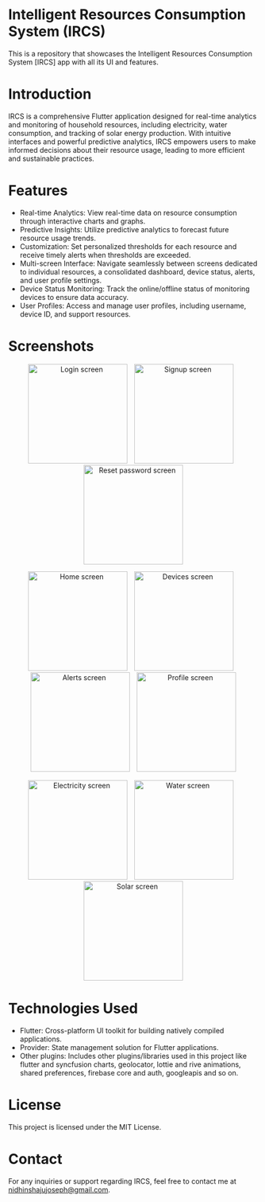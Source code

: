 # Intelligent Resources Consumption System (IRCS)

This is a repository that showcases the Intelligent Resources Consumption System [IRCS] app with all its UI and features. 

# Introduction
IRCS is a comprehensive Flutter application designed for real-time analytics and monitoring of household resources, including electricity, water consumption, and tracking of solar energy production. With intuitive interfaces and powerful predictive analytics, IRCS empowers users to make informed decisions about their resource usage, leading to more efficient and sustainable practices.

# Features 
+ Real-time Analytics: View real-time data on resource consumption through interactive charts and graphs.
+ Predictive Insights: Utilize predictive analytics to forecast future resource usage trends.
+ Customization: Set personalized thresholds for each resource and receive timely alerts when thresholds are exceeded.
+ Multi-screen Interface: Navigate seamlessly between screens dedicated to individual resources, a consolidated dashboard, device status, alerts, and user profile settings.
+ Device Status Monitoring: Track the online/offline status of monitoring devices to ensure data accuracy.
+ User Profiles: Access and manage user profiles, including username, device ID, and support resources.

# Screenshots
<p align="center">
  <img src="assets/Login_screen.png" alt="Login screen" width="200" style="margin-right: 10px;">
  <img src="assets/Signup_screen.png" alt="Signup screen" width="200" style="margin-right: 10px;">
  <img src="assets/Reset_password_screen.png" alt="Reset password screen" width="200">
</p>


<p align="center">
  <img src="assets/Home_screen.png" alt="Home screen" width="200" style="margin-right: 10px;">
  <img src="assets/Devices_screen.png" alt="Devices screen" width="200" style="margin-right: 10px;">
  <img src="assets/Alerts_screen.png" alt="Alerts screen" width="200" style="margin-right: 10px;">
  <img src="assets/User_profile_screen.png" alt="Profile screen" width="200">
</p>


<p align="center">
  <img src="assets/Electricity_screen.png" alt="Electricity screen" width="200" style="margin-right: 10px;">
  <img src="assets/Water_screen.png" alt="Water screen" width="200" style="margin-right: 10px;">
  <img src="assets/Solar_screen.png" alt="Solar screen" width="200">
</p>

# Technologies Used
+ Flutter: Cross-platform UI toolkit for building natively compiled applications.
+ Provider: State management solution for Flutter applications.
+ Other plugins: Includes other plugins/libraries used in this project like flutter and syncfusion charts,
   geolocator, lottie and rive animations, shared preferences, firebase core and auth, googleapis and so on.

# License
This project is licensed under the MIT License.

# Contact
For any inquiries or support regarding IRCS, feel free to contact me at nidhinshajujoseph@gmail.com.
